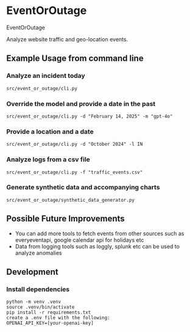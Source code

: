 # EventOrOutage
EventOrOutage

Analyze website traffic and geo-location events.

## Example Usage from command line

### Analyze an incident today
`src/event_or_outage/cli.py`

### Override the model and provide a date in the past
`src/event_or_outage/cli.py -d "February 14, 2025" -m "gpt-4o"`

### Provide a location and a date
`src/event_or_outage/cli.py -d "October 2024" -l IN`

### Analyze logs from a csv file
`src/event_or_outage/cli.py -f "traffic_events.csv"`

### Generate synthetic data and accompanying charts

`src/event_or_outage/synthetic_data_generator.py`

## Possible Future Improvements
- You can add more tools to fetch events from other sources such as everyeventapi, google calendar api for holidays etc
- Data from logging tools such as loggly, splunk etc can be used to analyze anomalies

## Development

### Install dependencies
```
python -m venv .venv
source .venv/bin/activate
pip install -r requirements.txt
create a .env file with the following:
OPENAI_API_KEY=[your-openai-key]





